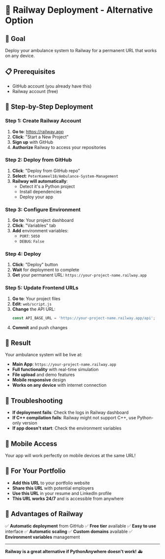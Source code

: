 # 🚀 Railway Deployment - Alternative Option

## 🎯 Goal
Deploy your ambulance system to Railway for a permanent URL that works on any device.

## 📋 Prerequisites
- GitHub account (you already have this)
- Railway account (free)

## 🚀 Step-by-Step Deployment

### Step 1: Create Railway Account
1. **Go to**: https://railway.app
2. **Click**: "Start a New Project"
3. **Sign up** with GitHub
4. **Authorize** Railway to access your repositories

### Step 2: Deploy from GitHub
1. **Click**: "Deploy from GitHub repo"
2. **Select**: `PeterKameel18/Ambulance-System-Management`
3. **Railway will automatically**:
   - Detect it's a Python project
   - Install dependencies
   - Deploy your app

### Step 3: Configure Environment
1. **Go to**: Your project dashboard
2. **Click**: "Variables" tab
3. **Add** environment variables:
   - `PORT`: `5050`
   - `DEBUG`: `False`

### Step 4: Deploy
1. **Click**: "Deploy" button
2. **Wait** for deployment to complete
3. **Get** your permanent URL: `https://your-project-name.railway.app`

### Step 5: Update Frontend URLs
1. **Go to**: Your project files
2. **Edit**: `web/script.js`
3. **Change** the API URL:
   ```javascript
   const API_BASE_URL = 'https://your-project-name.railway.app/api';
   ```
4. **Commit** and push changes

## 🎉 Result
Your ambulance system will be live at:
- **Main App**: `https://your-project-name.railway.app`
- **Full functionality** with real-time simulation
- **File upload** and demo features
- **Mobile responsive** design
- **Works on any device** with internet connection

## 🔧 Troubleshooting
- **If deployment fails**: Check the logs in Railway dashboard
- **If C++ compilation fails**: Railway might not support C++, use Python-only version
- **If app doesn't start**: Check the environment variables

## 📱 Mobile Access
Your app will work perfectly on mobile devices at the same URL!

## 🎯 For Your Portfolio
- **Add this URL** to your portfolio website
- **Share this URL** with potential employers
- **Use this URL** in your resume and LinkedIn profile
- **This URL works 24/7** and is accessible from anywhere

## 🚀 Advantages of Railway
✅ **Automatic deployment** from GitHub
✅ **Free tier** available
✅ **Easy to use** interface
✅ **Automatic scaling**
✅ **Custom domains** available
✅ **Environment variables** management

---

**Railway is a great alternative if PythonAnywhere doesn't work!** 🚑

